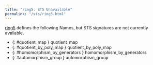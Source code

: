 ```yaml
---
title: "ring5: STS Unavailable"
permalink: "/sts/ring5.html"
---
```






[ring5](/cd/ring5)
defines the following Names, but STS signatures are not currently available.


 *  {: #quotient_map } quotient_map
 *  {: #quotient_by_poly_map } quotient_by_poly_map
 *  {: #homomorphism_by_generators } homomorphism_by_generators
 *  {: #automorphism_group } automorphism_group